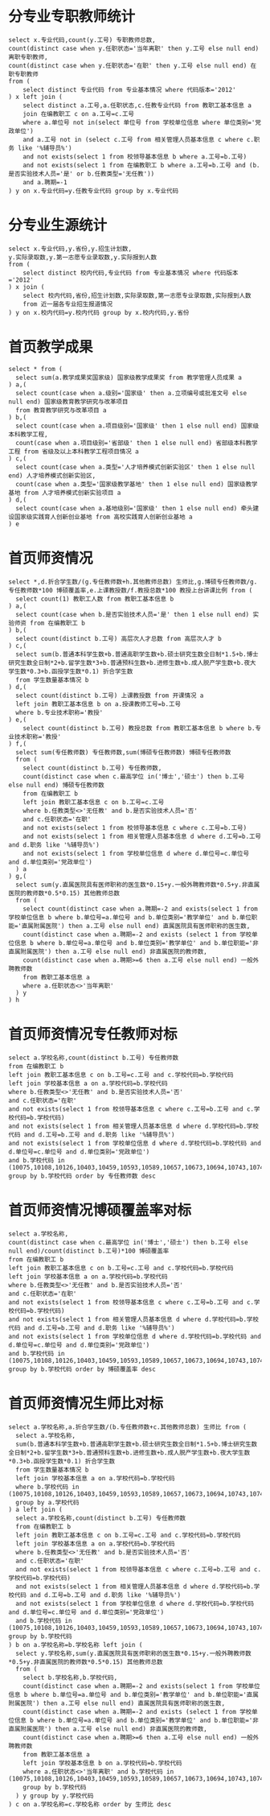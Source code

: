 分专业专职教师统计
===
    select x.专业代码,count(y.工号) 专职教师总数,
    count(distinct case when y.任职状态='当年离职' then y.工号 else null end) 离职专职教师,
    count(distinct case when y.任职状态='在职' then y.工号 else null end) 在职专职教师 
    from (
        select distinct 专业代码 from 专业基本情况 where 代码版本='2012'
    ) x left join (
        select distinct a.工号,a.任职状态,c.任教专业代码 from 教职工基本信息 a 
        join 在编教职工 c on a.工号=c.工号
        where a.单位号 not in(select 单位号 from 学校单位信息 where 单位类别='党政单位') 
        and a.工号 not in (select c.工号 from 相关管理人员基本信息 c where c.职务 like '%辅导员%') 
        and not exists(select 1 from 校领导基本信息 b where a.工号=b.工号) 
        and not exists(select 1 from 在编教职工 b where a.工号=b.工号 and (b.是否实验技术人员='是' or b.任教类型='无任教')) 
        and a.聘期=-1
    ) y on x.专业代码=y.任教专业代码 group by x.专业代码

分专业生源统计
===
    select x.专业代码,y.省份,y.招生计划数,
    y.实际录取数,y.第一志愿专业录取数,y.实际报到人数 
    from (
        select distinct 校内代码,专业代码 from 专业基本情况 where 代码版本='2012'
    ) x join (
        select 校内代码,省份,招生计划数,实际录取数,第一志愿专业录取数,实际报到人数 
        from 近一届各专业招生报道情况
    ) y on x.校内代码=y.校内代码 group by x.校内代码,y.省份

首页教学成果
===
    select * from (
      select sum(a.教学成果奖国家级) 国家级教学成果奖 from 教学管理人员成果 a
    ) a,(
      select count(case when a.级别='国家级' then a.立项编号或批准文号 else null end) 国家级教育教学研究与改革项目
      from 教育教学研究与改革项目 a
    ) b,(
      select count(case when a.项目级别='国家级' then 1 else null end) 国家级本科教学工程,
      count(case when a.项目级别='省部级' then 1 else null end) 省部级本科教学工程 from 省级及以上本科教学工程项目情况 a
    ) c,(
      select count(case when a.类型='人才培养模式创新实验区' then 1 else null end) 人才培养模式创新实验区,
      count(case when a.类型='国家级教学基地' then 1 else null end) 国家级教学基地 from 人才培养模式创新实验项目 a
    ) d,(
      select count(case when a.基地级别='国家级' then 1 else null end) 牵头建设国家级实践育人创新创业基地 from 高校实践育人创新创业基地 a
    ) e

首页师资情况
===
    select *,d.折合学生数/(g.专任教师数+h.其他教师总数) 生师比,g.博硕专任教师数/g.专任教师数*100 博硕覆盖率,e.上课教授数/f.教授总数*100 教授上台讲课比例 from (
      select count(1) 教职工人数 from 教职工基本信息 b
    ) a,(
      select count(case when b.是否实验技术人员='是' then 1 else null end) 实验师资 from 在编教职工 b
    ) b,(
      select count(distinct b.工号) 高层次人才总数 from 高层次人才 b
    ) c,(
      select sum(b.普通本科学生数+b.普通高职学生数+b.硕士研究生数全日制*1.5+b.博士研究生数全日制*2+b.留学生数*3+b.普通预科生数+b.进修生数+b.成人脱产学生数+b.夜大学生数*0.3+b.函授学生数*0.1) 折合学生数
      from 学生数量基本情况 b
    ) d,(
      select count(distinct b.工号) 上课教授数 from 开课情况 a
      left join 教职工基本信息 b on a.授课教师工号=b.工号
      where b.专业技术职称='教授'
    ) e,(
        select count(distinct b.工号) 教授总数 from 教职工基本信息 b where b.专业技术职称='教授'
    ) f,(
      select sum(专任教师数) 专任教师数,sum(博硕专任教师数) 博硕专任教师数
      from (
        select count(distinct b.工号) 专任教师数,
        count(distinct case when c.最高学位 in('博士','硕士') then b.工号 else null end) 博硕专任教师数
        from 在编教职工 b
        left join 教职工基本信息 c on b.工号=c.工号
        where b.任教类型<>'无任教' and b.是否实验技术人员='否'
        and c.任职状态='在职'
        and not exists(select 1 from 校领导基本信息 c where c.工号=b.工号)
        and not exists(select 1 from 相关管理人员基本信息 d where d.工号=b.工号 and d.职务 like '%辅导员%')
        and not exists(select 1 from 学校单位信息 d where d.单位号=c.单位号 and d.单位类别='党政单位')
      ) a
    ) g,(
      select sum(y.直属医院具有医师职称的医生数*0.15+y.一般外聘教师数*0.5+y.非直属医院的教师数*0.5*0.15) 其他教师总数
      from (
        select count(distinct case when a.聘期=-2 and exists(select 1 from 学校单位信息 b where b.单位号=a.单位号 and b.单位类别='教学单位' and b.单位职能='直属附属医院') then a.工号 else null end) 直属医院具有医师职称的医生数,
        count(distinct case when a.聘期=-2 and exists (select 1 from 学校单位信息 b where b.单位号=a.单位号 and b.单位类别='教学单位' and b.单位职能='非直属附属医院') then a.工号 else null end) 非直属医院的教师数,
        count(distinct case when a.聘期>=6 then a.工号 else null end) 一般外聘教师数
        from 教职工基本信息 a
        where a.任职状态<>'当年离职'
      ) y
    ) h

首页师资情况专任教师对标
===
    select a.学校名称,count(distinct b.工号) 专任教师数
    from 在编教职工 b
    left join 教职工基本信息 c on b.工号=c.工号 and c.学校代码=b.学校代码
    left join 学校基本信息 a on a.学校代码=b.学校代码
    where b.任教类型<>'无任教' and b.是否实验技术人员='否'
    and c.任职状态='在职'
    and not exists(select 1 from 校领导基本信息 c where c.工号=b.工号 and c.学校代码=b.学校代码)
    and not exists(select 1 from 相关管理人员基本信息 d where d.学校代码=b.学校代码 and d.工号=b.工号 and d.职务 like '%辅导员%')
    and not exists(select 1 from 学校单位信息 d where d.学校代码=b.学校代码 and d.单位号=c.单位号 and d.单位类别='党政单位')
    and b.学校代码 in (10075,10108,10126,10403,10459,10593,10589,10657,10673,10694,10743,10749,10755,10759)
    group by b.学校代码 order by 专任教师数 desc

首页师资情况博硕覆盖率对标
===
    select a.学校名称,
    count(distinct case when c.最高学位 in('博士','硕士') then b.工号 else null end)/count(distinct b.工号)*100 博硕覆盖率
    from 在编教职工 b
    left join 教职工基本信息 c on b.工号=c.工号 and c.学校代码=b.学校代码
    left join 学校基本信息 a on a.学校代码=b.学校代码
    where b.任教类型<>'无任教' and b.是否实验技术人员='否'
    and c.任职状态='在职'
    and not exists(select 1 from 校领导基本信息 c where c.工号=b.工号 and c.学校代码=b.学校代码)
    and not exists(select 1 from 相关管理人员基本信息 d where d.学校代码=b.学校代码 and d.工号=b.工号 and d.职务 like '%辅导员%')
    and not exists(select 1 from 学校单位信息 d where d.学校代码=b.学校代码 and d.单位号=c.单位号 and d.单位类别='党政单位')
    and b.学校代码 in (10075,10108,10126,10403,10459,10593,10589,10657,10673,10694,10743,10749,10755,10759)
    group by b.学校代码 order by 博硕覆盖率 desc

首页师资情况生师比对标
===
    select a.学校名称,a.折合学生数/(b.专任教师数+c.其他教师总数) 生师比 from (
      select a.学校名称,
      sum(b.普通本科学生数+b.普通高职学生数+b.硕士研究生数全日制*1.5+b.博士研究生数全日制*2+b.留学生数*3+b.普通预科生数+b.进修生数+b.成人脱产学生数+b.夜大学生数*0.3+b.函授学生数*0.1) 折合学生数
      from 学生数量基本情况 b
      left join 学校基本信息 a on a.学校代码=b.学校代码
      where b.学校代码 in (10075,10108,10126,10403,10459,10593,10589,10657,10673,10694,10743,10749,10755,10759)
      group by a.学校代码
    ) a left join (
      select a.学校名称,count(distinct b.工号) 专任教师数
      from 在编教职工 b
      left join 教职工基本信息 c on b.工号=c.工号 and c.学校代码=b.学校代码
      left join 学校基本信息 a on a.学校代码=b.学校代码
      where b.任教类型<>'无任教' and b.是否实验技术人员='否'
      and c.任职状态='在职'
      and not exists(select 1 from 校领导基本信息 c where c.工号=b.工号 and c.学校代码=b.学校代码)
      and not exists(select 1 from 相关管理人员基本信息 d where d.学校代码=b.学校代码 and d.工号=b.工号 and d.职务 like '%辅导员%')
      and not exists(select 1 from 学校单位信息 d where d.学校代码=b.学校代码 and d.单位号=c.单位号 and d.单位类别='党政单位')
      and b.学校代码 in (10075,10108,10126,10403,10459,10593,10589,10657,10673,10694,10743,10749,10755,10759) group by b.学校代码
    ) b on a.学校名称=b.学校名称 left join (
      select y.学校名称,sum(y.直属医院具有医师职称的医生数*0.15+y.一般外聘教师数*0.5+y.非直属医院的教师数*0.5*0.15) 其他教师总数
      from (
        select b.学校名称,b.学校代码,
        count(distinct case when a.聘期=-2 and exists(select 1 from 学校单位信息 b where b.单位号=a.单位号 and b.单位类别='教学单位' and b.单位职能='直属附属医院') then a.工号 else null end) 直属医院具有医师职称的医生数,
        count(distinct case when a.聘期=-2 and exists (select 1 from 学校单位信息 b where b.单位号=a.单位号 and b.单位类别='教学单位' and b.单位职能='非直属附属医院') then a.工号 else null end) 非直属医院的教师数,
        count(distinct case when a.聘期>=6 then a.工号 else null end) 一般外聘教师数
        from 教职工基本信息 a
        left join 学校基本信息 b on a.学校代码=b.学校代码
        where a.任职状态<>'当年离职' and b.学校代码 in (10075,10108,10126,10403,10459,10593,10589,10657,10673,10694,10743,10749,10755,10759)
        group by b.学校代码
      ) y group by y.学校代码
    ) c on a.学校名称=c.学校名称 order by 生师比 desc